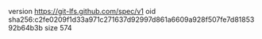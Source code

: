 version https://git-lfs.github.com/spec/v1
oid sha256:c2fe0209f1d33a971c271637d92997d861a6609a928f507fe7d8185392b64b3b
size 574
